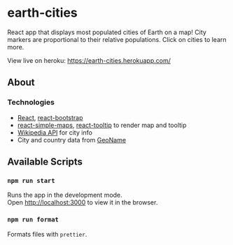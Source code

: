 # earth-cities

React app that displays most populated cities of Earth on a map! City markers are proportional to their relative populations. Click on cities to learn more.

View live on heroku: https://earth-cities.herokuapp.com/

## About

### Technologies

- [React](https://reactjs.org/), [react-bootstrap](https://react-bootstrap.github.io/)
- [react-simple-maps](https://www.react-simple-maps.io/), [react-tooltip](https://www.npmjs.com/package/react-tooltip) to render map and tooltip
- [Wikipedia API](https://www.mediawiki.org/wiki/API:Main_page) for city info
- City and country data from [GeoName](http://download.geonames.org/export/dump/)

## Available Scripts

### `npm run start`

Runs the app in the development mode.\
Open [http://localhost:3000](http://localhost:3000) to view it in the browser.

### `npm run format`

Formats files with `prettier`.
